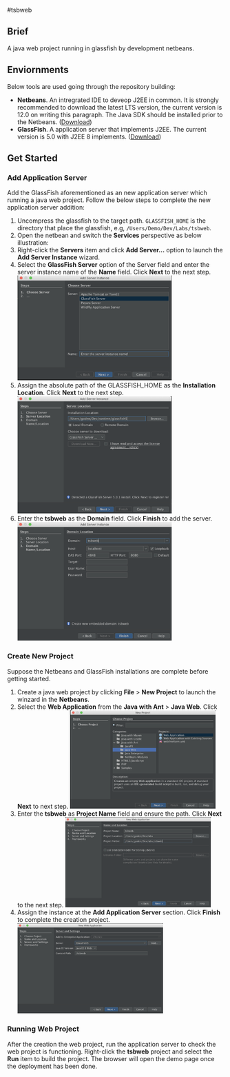#tsbweb

## Brief
A java web project running in glassfish by development netbeans.

## Enviornments

Below tools are used going through the repository building:

- **Netbeans**. An intregrated IDE to deveop J2EE in common. It is strongly recommended to download the latest LTS version, the current version is 12.0 on writing this paragraph. The Java SDK should be installed prior to the Netbeans. ([Download](https://netbeans.apache.org/download/nb120/nb120.html))
- **GlassFish**. A application server that implements J2EE. The current version is 5.0 with J2EE 8 implements.  ([Download](https://download.oracle.com/glassfish/5.0/release/index.html))

## Get Started

### Add Application Server

Add the GlassFish aforementioned  as an new application server which running a java web project. Follow the below steps to complete the new application server addition:

1. Uncompress the glassfish to the target path. `GLASSFISH_HOME` is the directory that place the glassfish, e.g, `/Users/Demo/Dev/Labs/tsbweb`.
2. Open the netbean and switch the **Services** perspective as below illustration:
   <img src="pic/pic-4.png=100x" alt="" />
3. Right-click the **Servers** item and click **Add Server...** option to launch the **Add Server Instance** wizard.
4. Select the **GlassFish Server** option of the Server field and enter the server instance name of the **Name** field. Click **Next** to the next step.
   <img src="pic/pic-5.png" alt="" style="zoom:35%;" />
5. Assign the absolute path of the GLASSFISH_HOME as the **Installation Location**. Click **Next** to the next step.
   <img src="pic/pic-6.png" alt="" style="zoom:35%;" />
6. Enter the **tsbweb** as the **Domain** field. Click **Finish** to add the server.
   <img src="pic/pic-7.png" alt="" style="zoom:35%;" />

### Create New Project

Suppose the Netbeans and GlassFish installations are complete before getting started.

1. Create a java web project by clicking **File** > **New Project** to launch the winzard in the **Netbeans**.
2. Select the **Web Application** from the **Java with Ant** > **Java Web**. Click **Next** to next step.
   <img src="pic/pic-1.png" alt="" style="zoom: 33%;" />
3. Enter the **tsbweb** as **Project Name** field and ensure the path. Click **Next** to the next step.
   <img src="pic/pic-2.png" alt="" style="zoom: 33%;" />
4. Assign the instance at the **Add Application Server** section. Click **Finish** to complete the creation project.
   <img src="pic/pic-3.png" style="zoom: 33%;" />

### Running Web Project

After the creation the web project, run the application server to check the web project is functioning. Right-click the **tsbweb** project and select the **Run** item to build the project. The browser will open the demo page once the deployment has been done.
